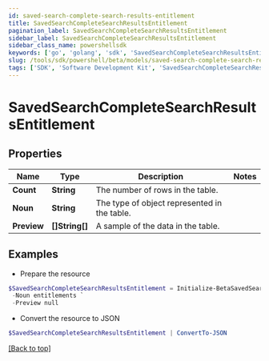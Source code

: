 ```yaml
---
id: saved-search-complete-search-results-entitlement
title: SavedSearchCompleteSearchResultsEntitlement
pagination_label: SavedSearchCompleteSearchResultsEntitlement
sidebar_label: SavedSearchCompleteSearchResultsEntitlement
sidebar_class_name: powershellsdk
keywords: ['go', 'golang', 'sdk', 'SavedSearchCompleteSearchResultsEntitlement'] 
slug: /tools/sdk/powershell/beta/models/saved-search-complete-search-results-entitlement
tags: ['SDK', 'Software Development Kit', 'SavedSearchCompleteSearchResultsEntitlement']
---
```



# SavedSearchCompleteSearchResultsEntitlement

## Properties

Name | Type | Description | Notes
------------ | ------------- | ------------- | -------------
**Count** |  **String** | The number of rows in the table. | 
**Noun** |  **String** | The type of object represented in the table. | 
**Preview** |  **[]String[]** | A sample of the data in the table. | 

## Examples

- Prepare the resource
```powershell
$SavedSearchCompleteSearchResultsEntitlement = Initialize-BetaSavedSearchCompleteSearchResultsEntitlement  -Count 2 `
 -Noun entitlements `
 -Preview null
```

- Convert the resource to JSON
```powershell
$SavedSearchCompleteSearchResultsEntitlement | ConvertTo-JSON
```


[[Back to top]](#) 

